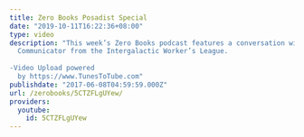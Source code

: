 ```yaml
---
title: Zero Books Posadist Special
date: "2019-10-11T16:22:36+08:00"
type: video
description: "This week’s Zero Books podcast features a conversation with Comrade
  Communicator from the Intergalactic Worker’s League.  -Video Upload powered
  by https://www.TunesToTube.com"
publishdate: "2017-06-08T04:59:59.000Z"
url: /zerobooks/5CTZFLgUYew/
providers:
  youtube:
    id: 5CTZFLgUYew
---
```

